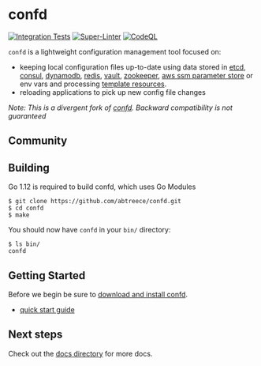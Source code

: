 # confd

[![Integration Tests](https://github.com/abtreece/confd/actions/workflows/integration-tests.yml/badge.svg)](https://github.com/abtreece/confd/actions/workflows/integration-tests.yml)
[![Super-Linter](https://github.com/abtreece/confd/workflows/Super-Linter/badge.svg)](https://github.com/abtreece/confd/actions/workflows/superlinter.yml)
[![CodeQL](https://github.com/abtreece/confd/actions/workflows/codeql-analysis.yml/badge.svg)](https://github.com/abtreece/confd/actions/workflows/codeql-analysis.yml)


`confd` is a lightweight configuration management tool focused on:

* keeping local configuration files up-to-date using data stored in [etcd](https://github.com/etcd-io/etcd),
  [consul](http://consul.io), [dynamodb](http://aws.amazon.com/dynamodb/), [redis](http://redis.io),
  [vault](https://vaultproject.io), [zookeeper](https://zookeeper.apache.org), [aws ssm parameter store](https://aws.amazon.com/ec2/systems-manager/) or env vars and processing [template resources](docs/template-resources.md).
* reloading applications to pick up new config file changes

*Note: This is a divergent fork of [confd](https://github.com/kelseyhightower/confd). Backward compatibility is not guaranteed*

## Community


## Building

Go 1.12 is required to build confd, which uses Go Modules

```
$ git clone https://github.com/abtreece/confd.git
$ cd confd
$ make
```

You should now have `confd` in your `bin/` directory:

```
$ ls bin/
confd
```

## Getting Started

Before we begin be sure to [download and install confd](docs/installation.md).

* [quick start guide](docs/quick-start-guide.md)

## Next steps

Check out the [docs directory](docs) for more docs.
